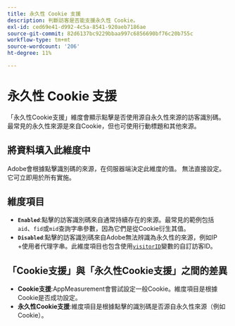 ```yaml
---
title: 永久性 Cookie 支援
description: 判斷訪客是否能支援永久性 Cookie。
exl-id: ced69e41-d992-4c5a-8541-920aeb7186ae
source-git-commit: 82d6137bc9229bbaa997c6856690bf76c20b755c
workflow-type: tm+mt
source-wordcount: '206'
ht-degree: 11%

---
```


# 永久性 Cookie 支援

「永久性Cookie支援」維度會顯示點擊是否使用源自永久性來源的訪客識別碼。 最常見的永久性來源是來自Cookie，但也可使用行動標題和其他來源。

## 將資料填入此維度中

Adobe會根據點擊識別碼的來源，在伺服器端決定此維度的值。 無法直接設定。 它可立即用於所有實施。

## 維度項目

* **`Enabled`**:點擊的訪客識別碼來自通常持續存在的來源。最常見的範例包括`aid`、`fid`或`mid`查詢字串參數，因為它們是從Cookie衍生其值。
* **`Disabled`**:點擊的訪客識別碼來自Adobe無法辨識為永久性的來源，例如IP +使用者代理字串。此維度項目也包含使用[`visitorID`](/help/implement/vars/config-vars/visitorid.md)變數的自訂訪客ID。

## 「Cookie支援」與「永久性Cookie支援」之間的差異

* **Cookie支援**:AppMeasurement會嘗試設定一般Cookie。維度項目是根據Cookie是否成功設定。
* **永久性Cookie支援**:維度項目是根據點擊的識別碼是否源自永久性來源（例如Cookie）。
